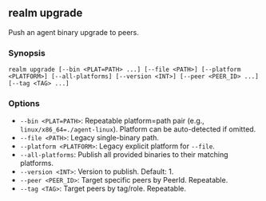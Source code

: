 ## realm upgrade

Push an agent binary upgrade to peers.

### Synopsis

```
realm upgrade [--bin <PLAT=PATH> ...] [--file <PATH>] [--platform <PLATFORM>] [--all-platforms] [--version <INT>] [--peer <PEER_ID> ...] [--tag <TAG> ...]
```

### Options

- `--bin <PLAT=PATH>`: Repeatable platform=path pair (e.g., `linux/x86_64=./agent-linux`). Platform can be auto-detected if omitted.
- `--file <PATH>`: Legacy single-binary path.
- `--platform <PLATFORM>`: Legacy explicit platform for `--file`.
- `--all-platforms`: Publish all provided binaries to their matching platforms.
- `--version <INT>`: Version to publish. Default: 1.
- `--peer <PEER_ID>`: Target specific peers by PeerId. Repeatable.
- `--tag <TAG>`: Target peers by tag/role. Repeatable.


